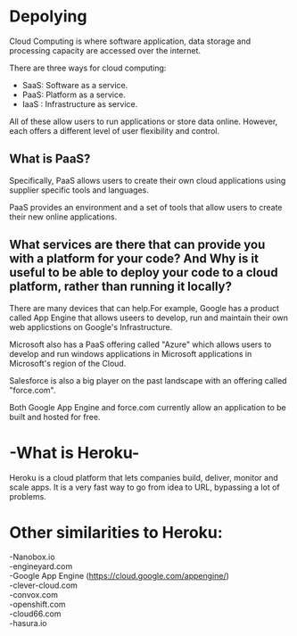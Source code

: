 # Depolying 
 Cloud Computing is where software application, data storage and processing capacity are accessed over the internet.

 There are three ways for cloud computing: 
   - SaaS: Software as a service.
   - PaaS: Platform as a service.
   - IaaS : Infrastructure as service.


All of these allow users to run applications or store data online. However, each offers a different level of user flexibility and control.



## What is PaaS?
Specifically, PaaS allows users to create their own cloud applications using supplier specific tools and languages.

 PaaS provides an environment and a set of tools that allow users to create their new online applications.
 

## What services are there that can provide you with a platform for your code? And Why is it useful to be able to deploy your code to a cloud platform, rather than running it locally?


There are many devices that can help.For example, Google has a product called App Engine that allows useers to develop, run and maintain their own web applicstions on Google's Infrastructure. 


Microsoft also has a PaaS offering called "Azure" which allows users to develop and run windows applications in Microsoft applications in Microsoft's region of the Cloud.

Salesforce is also a big player on the past landscape with an offering called "force.com".

Both Google App Engine and force.com currently allow an application to be built and hosted for free.  

# -What is Heroku-
Heroku is a cloud platform that lets companies build, deliver, monitor and scale apps. It is a very fast way to go from idea to URL, bypassing a lot of problems.

# Other similarities to Heroku:
-Nanobox.io  
-engineyard.com  
-Google App Engine (https://cloud.google.com/appengine/)  
-clever-cloud.com  
-convox.com  
-openshift.com  
-cloud66.com  
-hasura.io  
